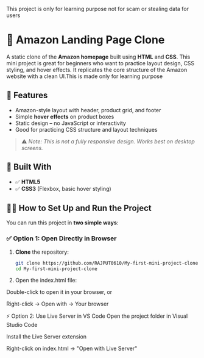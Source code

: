 This project is only for learning purpose not for scam or stealing data for users
# 🛒 Amazon Landing Page Clone

A static clone of the **Amazon homepage** built using **HTML** and **CSS**. This mini project is great for beginners who want to practice layout design, CSS styling, and hover effects. It replicates the core structure of the Amazon website with a clean UI.This is made only for learning purpose

## 🌟 Features

- Amazon-style layout with header, product grid, and footer
- Simple **hover effects** on product boxes
- Static design – no JavaScript or interactivity
- Good for practicing CSS structure and layout techniques

> ⚠️ *Note: This is not a fully responsive design. Works best on desktop screens.*

## 🔧 Built With

- ✅ **HTML5**
- ✅ **CSS3** (Flexbox, basic hover styling)

## 🧑‍💻 **How to Set Up and Run the Project**

You can run this project in **two simple ways**:

### ✅ **Option 1: Open Directly in Browser**

1. **Clone** the repository:

   ```bash
   git clone https://github.com/RAJPUT0610/My-first-mini-project-clone.git
   cd My-first-mini-project-clone
   
2. Open the index.html file:

Double-click to open it in your browser, or

Right-click → Open with → Your browser

⚡ Option 2: Use Live Server in VS Code
Open the project folder in Visual Studio Code

Install the Live Server extension

Right-click on index.html → "Open with Live Server"
